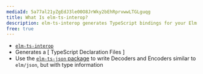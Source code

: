 ```yaml
---
mediaId: 5a77al21yZgEdJ3le00O8JrWky2bEhRprvwwLTGLguqg
title: What Is elm-ts-interop?
description: elm-ts-interop generates TypeScript bindings for your Elm project's ports and flags.
free: true
---
```


- [`elm-ts-interop`](https://elm-ts-interop.com/)
- Generates a [ TypeScript Declaration Files ]
- Use the [`elm-ts-json` package](https://package.elm-lang.org/packages/dillonkearns/elm-ts-json/latest/) to write Decoders and Encoders similar to `elm/json`, but with type information
